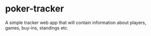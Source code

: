 # poker-tracker
A simple tracker web app that will contain information about players, games, buy-ins, standings etc.
